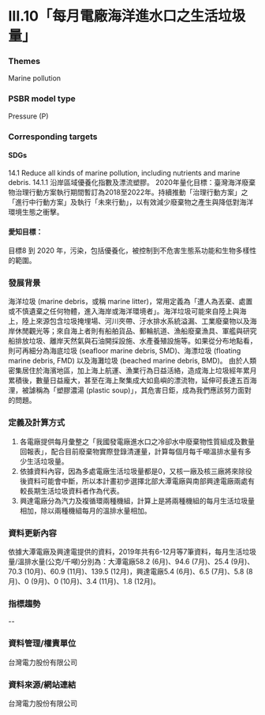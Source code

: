 # III.10「每月電廠海洋進水口之生活垃圾量」

### Themes
Marine pollution
### PSBR model type
Pressure (P)
### Corresponding targets
#### SDGs
14.1 Reduce all kinds of marine pollution, including nutrients and marine debris. 14.1.1 沿岸區域優養化指數及漂流塑膠。 2020年量化目標：臺灣海洋廢棄物治理行動方案執行期間暫訂為2018至2022年。持續推動「治理行動方案」之「進行中行動方案」及執行「未來行動」，以有效減少廢棄物之產生與降低對海洋環境生態之衝擊。
#### 愛知目標：
目標8 到 2020 年，污染，包括優養化，被控制到不危害生態系功能和生物多樣性的範圍。
### 發展背景
海洋垃圾 (marine debris，或稱 marine litter)，常用定義為「遭人為丟棄、處置或不慎遺棄之任何物體，進入海岸或海洋環境者」。海洋垃圾可能來自陸上與海上，陸上來源包含垃圾掩埋場、河川夾帶、汙水排水系統溢漏、工業廢棄物以及海岸休閒觀光等；來自海上者則有船舶貨品、郵輪航道、漁船廢棄漁具、軍艦與研究船排放垃圾、離岸天然氣與石油開採設施、水產養殖設施等。如果從分布地點看，則可再細分為海底垃圾 (seafloor marine debris, SMD)、海漂垃圾 (floating marine debris, FMD) 以及海灘垃圾 (beached marine debris, BMD)。 由於人類密集居住於海濱地區，加上海上航運、漁業行為日益活絡，造成海上垃圾經年累月累積後，數量日益龐大，甚至在海上聚集成大如島嶼的漂流物，延伸可長達五百海浬，被謔稱為「塑膠濃湯 (plastic soup)」，其危害日鉅，成為我們應該努力面對的問題。
### 定義及計算方式
1.  各電廠提供每月彙整之「我國發電廠進水口之冷卻水中廢棄物性質組成及數量回報表」，配合目前廢棄物實際登錄清運量，計算每個月每千噸溫排水量有多少生活垃圾量。
2.  依據資料內容，因為多處電廠生活垃圾量都是0，又核一廠及核三廠將來除役後資料可能會中斷，所以本計畫初步選擇北部大潭電廠與南部興達電廠兩處有較長期生活垃圾資料者作為代表。
3.  興達電廠分為汽力及複循環兩種機組，計算上是將兩種機組的每月生活垃圾量相加，除以兩種機組每月的溫排水量相加。
### 資料更新內容
依據大潭電廠及興達電提供的資料，2019年共有6-12月等7筆資料，每月生活垃圾量/溫排水量(公克/千噸)分別為：大潭電廠58.2 (6月)、94.6 (7月)、25.4 (9月)、70.3 (10月)、60.9 (11月)、139.5 (12月)，興達電廠5.4 (6月)、6.5 (7月)、5.8 (8月)、0 (9月)、0 (10月)、3.4 (11月)、1.8 (12月)。
### 指標趨勢
--
### 資料管理/權責單位
台灣電力股份有限公司
### 資料來源/網站連結
台灣電力股份有限公司